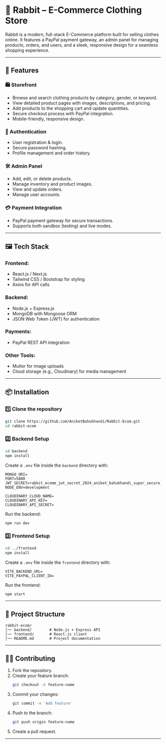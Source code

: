 # 🐇 Rabbit – E-Commerce Clothing Store

Rabbit is a modern, full-stack E-Commerce platform built for selling clothes online. It features a PayPal payment gateway, an admin panel for managing products, orders, and users, and a sleek, responsive design for a seamless shopping experience.

---

## 🚀 Features

### 🛍 Storefront
- Browse and search clothing products by category, gender, or keyword.
- View detailed product pages with images, descriptions, and pricing.
- Add products to the shopping cart and update quantities.
- Secure checkout process with PayPal integration.
- Mobile-friendly, responsive design.

### 🔐 Authentication
- User registration & login.
- Secure password hashing.
- Profile management and order history.

### 🛠 Admin Panel
- Add, edit, or delete products.
- Manage inventory and product images.
- View and update orders.
- Manage user accounts.

### 💳 Payment Integration
- PayPal payment gateway for secure transactions.
- Supports both sandbox (testing) and live modes.

---

## 🖼 Tech Stack

### Frontend:
- React.js / Next.js
- Tailwind CSS / Bootstrap for styling
- Axios for API calls

### Backend:
- Node.js + Express.js
- MongoDB with Mongoose ORM
- JSON Web Token (JWT) for authentication

### Payments:
- PayPal REST API integration

### Other Tools:
- Multer for image uploads
- Cloud storage (e.g., Cloudinary) for media management

---

## 📦 Installation

### 1️⃣ Clone the repository
```bash
git clone https://github.com/AniketBahukhandi/Rabbit-Ecom.git
cd rabbit-ecom
```

### 2️⃣ Backend Setup
```bash
cd backend
npm install
```
Create a `.env` file inside the `backend` directory with:
```env
MONGO_URI= 
PORT=5000
JWT_SECRET=rabbit_ecomm_jwt_secret_2024_aniket_bahukhandi_super_secure_key_xyz789
NODE_ENV=development 

CLOUDINARY_CLOUD_NAME=
CLOUDINARY_API_KEY=
CLOUDINARY_API_SECRET=
```
Run the backend:
```bash
npm run dev
```

### 3️⃣ Frontend Setup
```bash
cd ../frontend
npm install
```
Create a `.env` file inside the `frontend` directory with:
```env
VITE_BACKEND_URL=
VITE_PAYPAL_CLIENT_ID=
```
Run the frontend:
```bash
npm start
```

---

## 📂 Project Structure
```plaintext
rabbit-ecom/
│── backend/        # Node.js + Express API
│── frontend/       # React.js client
│── README.md       # Project documentation
```

---

## 🧑‍💻 Contributing
1. Fork the repository.
2. Create your feature branch:
    ```bash
    git checkout -b feature-name
    ```
3. Commit your changes:
    ```bash
    git commit -m 'Add feature'
    ```
4. Push to the branch:
    ```bash
    git push origin feature-name
    ```
5. Create a pull request.

---
